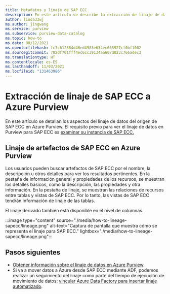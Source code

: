 ```yaml
---
title: Metadatos y linaje de SAP ECC
description: En este artículo se describe la extracción de linaje de datos del origen de SAP ECC.
author: linda33wj
ms.author: jingwang
ms.service: purview
ms.subservice: purview-data-catalog
ms.topic: how-to
ms.date: 08/12/2021
ms.openlocfilehash: fc7c612384d46ed4983e634ec665927cf0bf1002
ms.sourcegitcommit: 702df701fff4ec6cc39134aa607d023c766adec3
ms.translationtype: HT
ms.contentlocale: es-ES
ms.lasthandoff: 11/03/2021
ms.locfileid: "131463986"
---
```

# <a name="how-to-get-lineage-from-sap-ecc-into-azure-purview"></a>Extracción de linaje de SAP ECC a Azure Purview

En este artículo se detallan los aspectos del linaje de datos del origen de SAP ECC en Azure Purview. El requisito previo para ver el linaje de datos en Purview para SAP ECC es [examinar su instancia de SAP ECC.](../purview/register-scan-sapecc-source.md) 

## <a name="lineage-of-sap-ecc-artifacts-in-azure-purview"></a>Linaje de artefactos de SAP ECC en Azure Purview

Los usuarios pueden buscar artefactos de SAP ECC por el nombre, la descripción u otros detalles para ver los resultados pertinentes. En la pestaña de información general y propiedades de los recursos, se muestran los detalles básicos, como la descripción, las propiedades y otra información. En la pestaña de linaje, se muestran las relaciones de recursos entre tablas y vistas de SAP ECC. Por lo tanto, las vistas de SAP ECC tendrán información de linaje de las tablas. 

El linaje derivado también está disponible en el nivel de columnas.

:::image type="content" source="./media/how-to-lineage-sapecc/lineage.png" alt-text="Captura de pantalla que muestra cómo se representa el linaje para SAP ECC." lightbox="./media/how-to-lineage-sapecc/lineage.png":::


## <a name="next-steps"></a>Pasos siguientes

- [Obtener información sobre el linaje de datos en Azure Purview](catalog-lineage-user-guide.md)
- Si va a mover datos a Azure desde SAP ECC mediante ADF, podemos realizar un seguimiento del linaje como parte del tiempo de ejecución de movimiento de datos: [vincular Azure Data Factory para insertar linaje automatizado](how-to-link-azure-data-factory.md).
